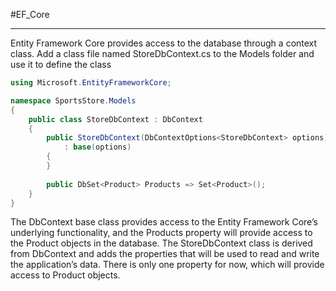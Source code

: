 #EF_Core 

---

Entity Framework Core provides access to the database through a context class. 
Add a class file named StoreDbContext.cs to the Models folder and use it to define the class

```cs
using Microsoft.EntityFrameworkCore;

namespace SportsStore.Models 
{
	public class StoreDbContext : DbContext 
	{
		public StoreDbContext(DbContextOptions<StoreDbContext> options)
			: base(options) 
		{
		}
		
		public DbSet<Product> Products => Set<Product>();
	}
}
```

The DbContext base class provides access to the Entity Framework Core’s underlying functionality, and
the Products property will provide access to the Product objects in the database. The StoreDbContext class
is derived from DbContext and adds the properties that will be used to read and write the application’s data.
There is only one property for now, which will provide access to Product objects.